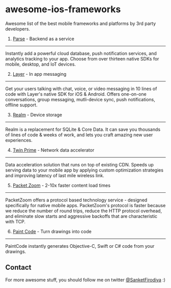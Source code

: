 # awesome-ios-frameworks
Awesome list of the best mobile frameworks and platforms by 3rd party developers.

1. [Parse](https://parse.com) - Backend as a service
---

Instantly add a powerful cloud database, push notification services, and analytics tracking to your app. Choose from over thirteen native SDKs for mobile, desktop, and IoT devices.


2. [Layer](https://layer.com) - In app messaging
---

Get your users talking with chat, voice, or video messaging in 10 lines of code with Layer's native SDK for iOS & Android. Offers one-on-one conversations, group messaging, mutli-device sync, push notifications, offline support.

3. [Realm](https://realm.io/) - Device storage
---

Realm is a replacement for SQLite & Core Data. It can save you thousands of lines of code & weeks of work, and lets you craft amazing new user experiences.

4. [Twin Prime](http://www.twinprime.com/) - Network data accelerator
---

Data acceleration solution that runs on top of existing CDN. Speeds up serving data to your mobile app by applying custom optimization strategies and improving latency of last mile wireless link.

5. [Packet Zoom](https://packetzoom.com) - 2-10x faster content load times
---

PacketZoom offers a protocol based technology service - designed specifically for native mobile apps. PacketZoom's protocol is faster because we reduce the number of round trips, reduce the HTTP protocol overhead, and eliminate slow starts and aggressive backoffs that are characteristic with TCP.

6. [Paint Code](http://www.paintcodeapp.com/) - Turn drawings into code
---

PaintCode instantly generates Objective-C, Swift or C# code from your drawings.

## Contact
For more awesome stuff, you should follow me on twitter [@SanketFirodiya](https://twitter.com/sanketfirodiya) :)
